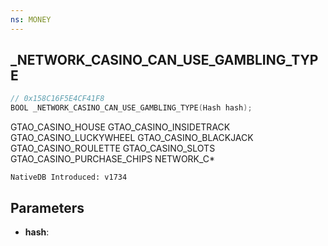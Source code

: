 ```yaml
---
ns: MONEY
---
```

## _NETWORK_CASINO_CAN_USE_GAMBLING_TYPE

```c
// 0x158C16F5E4CF41F8
BOOL _NETWORK_CASINO_CAN_USE_GAMBLING_TYPE(Hash hash);
```

GTAO_CASINO_HOUSE
GTAO_CASINO_INSIDETRACK
GTAO_CASINO_LUCKYWHEEL
GTAO_CASINO_BLACKJACK
GTAO_CASINO_ROULETTE
GTAO_CASINO_SLOTS
GTAO_CASINO_PURCHASE_CHIPS
NETWORK_C*

```
NativeDB Introduced: v1734
```

## Parameters
* **hash**:
